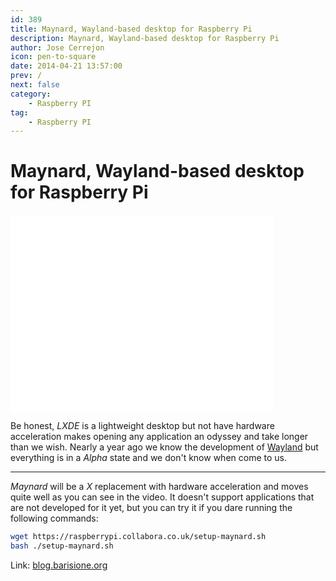 ```yaml
---
id: 389
title: Maynard, Wayland-based desktop for Raspberry Pi
description: Maynard, Wayland-based desktop for Raspberry Pi
author: Jose Cerrejon
icon: pen-to-square
date: 2014-04-21 13:57:00
prev: /
next: false
category:
    - Raspberry PI
tag:
    - Raspberry PI
---
```


# Maynard, Wayland-based desktop for Raspberry Pi

<iframe width="420" height="315" src="//www.youtube.com/embed/VPu_IMj9ZBI" frameborder="0" allowfullscreen></iframe>

Be honest, _LXDE_ is a lightweight desktop but not have hardware acceleration makes opening any application an odyssey and take longer than we wish. Nearly a year ago we know the development of [Wayland](/post.php?id=167) but everything is in a _Alpha_ state and we don't know when come to us.

---

_Maynard_ will be a _X_ replacement with hardware acceleration and moves quite well as you can see in the video. It doesn't support applications that are not developed for it yet, but you can try it if you dare running the following commands:

```bash
wget https://raspberrypi.collabora.co.uk/setup-maynard.sh
bash ./setup-maynard.sh
```

Link: [blog.barisione.org](https://blog.barisione.org/2014-04/maynard/)

